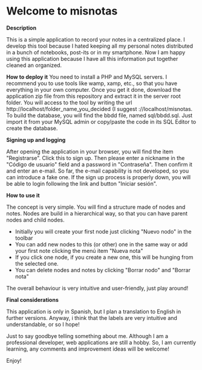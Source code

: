 # Welcome to misnotas


<b>Description</b>

This is a simple application to record your notes in a centralized place. I develop this tool because I hated keeping 
all my personal notes distributed in a bunch of notebooks, post-its or in my smartphone. Now I am happy using this application
because I have all this information put together cleaned an organized.

<b>How to deploy it</b>
You need to install a PHP and MySQL servers. I recommend you to use tools like wamp, xamp, etc., so that you have everything
in your own computer. 
Once you get it done, download the application zip file from this repository and extract it in the server root folder. You will access
to the tool by writing the url http://localhost/folder_name_you_decided (I suggest ://localhost/misnotas.
To build the database, you will find the bbdd file, named sql/bbdd.sql. Just import it from your MySQL admin or copy/paste the code in 
its SQL Editor to create the database.

<b>Signing up and logging</b>

After opening the application in your browser, you will find the item "Registrarse". Click this to sign up.
Then please enter a nickname in the "Código de usuario" field and a password in "Contraseña". Then confirm it and enter an e-mail. So far, 
the e-mail capability is not developed, so you can introduce a fake one.
If the sign up process is properly down, you will be able to login following the link and button "Iniciar sesión".

<b>How to use it</b>

The concept is very simple. You will find a structure made of nodes and notes. Nodes are build in a hierarchical way, so that you can
have parent nodes and child nodes. 

* Initially you will create your first node just clicking "Nuevo nodo" in the toolbar
* You can add new nodes to this (or other) one in the same way or add your first note clicking the menú item "Nueva nota"
* If you click one node, if you create a new one, this will be hunging from the selected one.
* You can delete nodes and notes by clicking "Borrar nodo" and "Borrar nota"

The overall behaviour is very intuitive and user-friendly, just play around!

<b>Final considerations</b>

This application is only in Spanish, but I plan a translation to English in further versions. Anyway, i think that the labels are very intuitive and understandable, or so I hope!

Just to say goodbye telling something about me. Although I am a professional developer, web applications are still a hobby. So, I am currently learning, any comments and improvement ideas will be welcome!

Enjoy!
